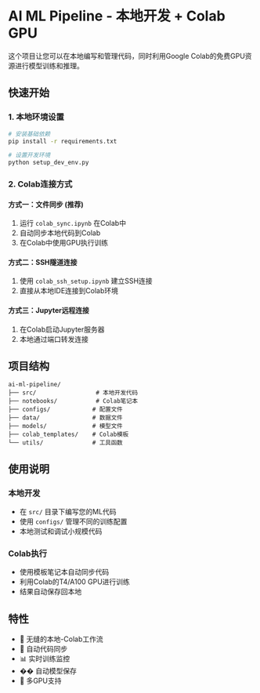 # AI ML Pipeline - 本地开发 + Colab GPU

这个项目让您可以在本地编写和管理代码，同时利用Google Colab的免费GPU资源进行模型训练和推理。

## 快速开始

### 1. 本地环境设置

```bash
# 安装基础依赖
pip install -r requirements.txt

# 设置开发环境
python setup_dev_env.py
```

### 2. Colab连接方式

#### 方式一：文件同步 (推荐)
1. 运行 `colab_sync.ipynb` 在Colab中
2. 自动同步本地代码到Colab
3. 在Colab中使用GPU执行训练

#### 方式二：SSH隧道连接
1. 使用 `colab_ssh_setup.ipynb` 建立SSH连接
2. 直接从本地IDE连接到Colab环境

#### 方式三：Jupyter远程连接
1. 在Colab启动Jupyter服务器
2. 本地通过端口转发连接

## 项目结构

```
ai-ml-pipeline/
├── src/                 # 本地开发代码
├── notebooks/           # Colab笔记本
├── configs/            # 配置文件
├── data/               # 数据文件
├── models/             # 模型文件
├── colab_templates/    # Colab模板
└── utils/              # 工具函数
```

## 使用说明

### 本地开发
- 在 `src/` 目录下编写您的ML代码
- 使用 `configs/` 管理不同的训练配置
- 本地测试和调试小规模代码

### Colab执行
- 使用模板笔记本自动同步代码
- 利用Colab的T4/A100 GPU进行训练
- 结果自动保存回本地

## 特性
- 🚀 无缝的本地-Colab工作流
- 🔧 自动代码同步
- 📊 实时训练监控
- �� 自动模型保存
- 🎯 多GPU支持 